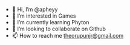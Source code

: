- 👋 Hi, I’m @apheyy
- 👀 I’m interested in Games
- 🌱 I’m currently learning Phyton
- 💞️ I’m looking to collaborate on Github
- 📫 How to reach me theorupunjr@gmail.com

<!---
apheyy/apheyy is a ✨ special ✨ repository because its `README.md` (this file) appears on your GitHub profile.
You can click the Preview link to take a look at your changes.
--->
